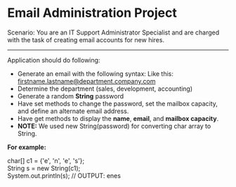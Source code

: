 # Email Administration Project

Scenario: You are an IT Support Administrator Specialist and are charged with the task of creating email accounts for new hires.

---
Application should do following:

* Generate an email with the following syntax: Like this: firstname.lastname@department.company.com 
* Determine the department (sales, development, accounting) 
* Generate a random **String** password 
* Have set methods to change the password, set the mailbox capacity, and define an alternate email address.
* Have get methods to display the <b>name</b>, <b>email</b>, and <b> mailbox capacity</b>.	
* <b>NOTE:</b> We used new String(password) for converting char array to String.

**For example:** 

char[] c1 = {'e', 'n', 'e', 's'};<br/>
String s = new String(c1);<br/>
System.out.println(s); // OUTPUT: enes
